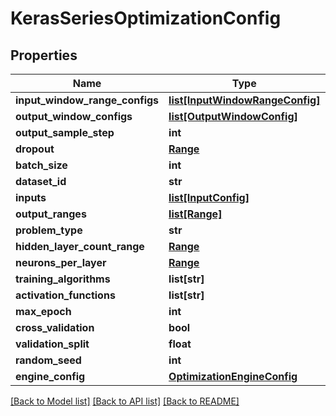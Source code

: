# KerasSeriesOptimizationConfig

## Properties
Name | Type | Description | Notes
------------ | ------------- | ------------- | -------------
**input_window_range_configs** | [**list[InputWindowRangeConfig]**](InputWindowRangeConfig.md) |  | [optional] 
**output_window_configs** | [**list[OutputWindowConfig]**](OutputWindowConfig.md) |  | [optional] 
**output_sample_step** | **int** |  | [optional] 
**dropout** | [**Range**](Range.md) |  | [optional] 
**batch_size** | **int** |  | [optional] 
**dataset_id** | **str** |  | [optional] 
**inputs** | [**list[InputConfig]**](InputConfig.md) |  | [optional] 
**output_ranges** | [**list[Range]**](Range.md) |  | [optional] 
**problem_type** | **str** |  | [optional] 
**hidden_layer_count_range** | [**Range**](Range.md) |  | [optional] 
**neurons_per_layer** | [**Range**](Range.md) |  | [optional] 
**training_algorithms** | **list[str]** |  | [optional] 
**activation_functions** | **list[str]** |  | [optional] 
**max_epoch** | **int** |  | 
**cross_validation** | **bool** |  | [optional] 
**validation_split** | **float** |  | 
**random_seed** | **int** |  | [optional] 
**engine_config** | [**OptimizationEngineConfig**](OptimizationEngineConfig.md) |  | [optional] 

[[Back to Model list]](../README.md#documentation-for-models) [[Back to API list]](../README.md#documentation-for-api-endpoints) [[Back to README]](../README.md)


